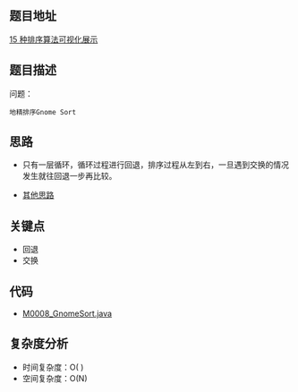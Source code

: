 <!--
 * @Date        : 2020-05-02 20:37:47
 * @LastEditors : anlzou
 * @Github      : https://github.com/anlzou
 * @LastEditTime: 2020-05-29 15:20:50
 * @FilePath    : \algorithm\problems\M0008_GnomeSort.md
 * @Describe    : 
 -->
## 题目地址

[15 种排序算法可视化展示](https://www.runoob.com/w3cnote/15-sorting-algorithms-visually-displayed.html)

## 题目描述

问题：
```
地精排序Gnome Sort
```

## 思路
- 只有一层循环，循环过程进行回退，排序过程从左到右，一旦遇到交换的情况发生就往回退一步再比较。

- [其他思路](https://www.cnblogs.com/kkun/archive/2011/11/23/2260296.html)

## 关键点
- 回退
- 交换

## 代码
- [M0008_GnomeSort.java](../code/M0008_GnomeSort.java)

## 复杂度分析

- 时间复杂度：O( )
- 空间复杂度：O(N)